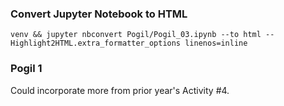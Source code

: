 ### Convert Jupyter Notebook to HTML

```
venv && jupyter nbconvert Pogil/Pogil_03.ipynb --to html --Highlight2HTML.extra_formatter_options linenos=inline
```

### Pogil 1
Could incorporate more from prior year's Activity #4.

